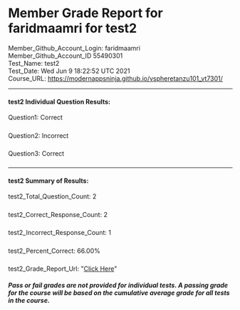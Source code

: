 # Member Grade Report for faridmaamri for test2  
   
Member_Github_Account_Login: faridmaamri  
Member_Github_Account_ID 55490301  
Test_Name: test2  
Test_Date: Wed Jun  9 18:22:52 UTC 2021  
Course_URL: https://modernappsninja.github.io/vspheretanzu101_vt7301/  
   
---  
#### test2 Individual Question Results:  
Question1: Correct  
#####  
Question2: Incorrect  
#####  
Question3: Correct  
#####  
---  
#### test2 Summary of Results:  
test2_Total_Question_Count: 2  
#####  
test2_Correct_Response_Count: 2  
#####  
test2_Incorrect_Response_Count: 1  
#####  
test2_Percent_Correct: 66.00%  
#####  
test2_Grade_Report_Url: "[Click Here](https://github.com/modernappsninjas/faridmaamri/blob/main/static/userdata/courses/vspheretanzu101_vt7301/grade_report.pr1150.test2.md)"
##### Pass or fail grades are not provided for individual tests. A passing grade for the course will be based on the cumulative average grade for all tests in the course.  
